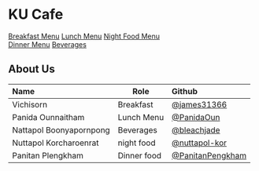# KU Cafe

[Breakfast Menu](Menu.md#breakfast-menu) 
[Lunch Menu](Menu.md#lunch-menu)
[Night Food Menu](Menu.md#Night-Food-menu)   
[Dinner Menu](Menu.md#Dinner-Menu) 
[Beverages](Menu.md#Beverages)




## About Us

| Name                    | Role      | Github                                                    |
|:------------------------|-----------|:----------------------------------------------------------|
| Vichisorn               | Breakfast | [@james31366](https://github.com/james31366)              |
| Panida Ounnaitham       | Lunch Menu| [@PanidaOun](https://github.com/PanidaOun)                |
| Nattapol Boonyapornpong | Beverages | [@bleachjade](https://github.com/bleachjade)              |
| Nuttapol Korcharoenrat | night food | [@nuttapol-kor](https://github.com/nuttapol-kor)          |
| Panitan Plengkham       | Dinner food|[@PanitanPengkham](https://github.com/PanitanPlengkham)   |


